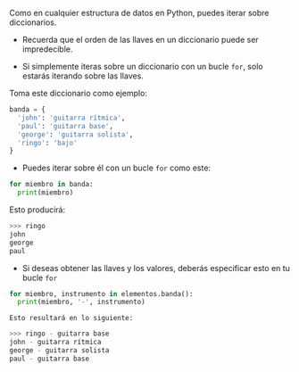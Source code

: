 Como en cualquier estructura de datos en Python, puedes iterar sobre diccionarios.

- Recuerda que el orden de las llaves en un diccionario puede ser impredecible.

- Si simplemente iteras sobre un diccionario con un bucle `for`, solo estarás iterando sobre las llaves.

Toma este diccionario como ejemplo:

```python
banda = {
  'john': 'guitarra rítmica',
  'paul': 'guitarra base',
  'george': 'guitarra solista',
  'ringo': 'bajo'
}
```

- Puedes iterar sobre él con un bucle `for` como este:

```python
for miembro in banda:
  print(miembro)
```

  Esto producirá:

```python
>>> ringo
john
george
paul
```

- Si deseas obtener las llaves y los valores, deberás especificar esto en tu bucle `for`

```python
for miembro, instrumento in elementos.banda():
  print(miembro, '-', instrumento)
```


    Esto resultará en lo siguiente:

```python
>>> ringo - guitarra base
john - guitarra rítmica
george - guitarra solista
paul - guitarra base
```
